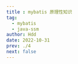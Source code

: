 ```yaml
---
title : mybatis 原理性知识
tag: 
  - mybatis
  - java-ssm
author: Hdd
date: 2022-10-31
prev: ./4
next: false
---
```


